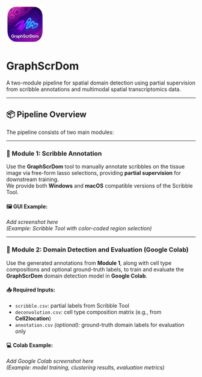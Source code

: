 <p align="left">
  <img src="./assets/logo-removebg-preview.png" alt="GraphScrDom Logo" width="100"/>
</p>

# GraphScrDom

A two-module pipeline for spatial domain detection using partial supervision from scribble annotations and multimodal spatial transcriptomics data.

---

## 📦 Pipeline Overview

The pipeline consists of two main modules:

---

### 📌 Module 1: Scribble Annotation

Use the **GraphScrDom** tool to manually annotate scribbles on the tissue image via free-form lasso selections, providing **partial supervision** for downstream training.  
We provide both **Windows** and **macOS** compatible versions of the Scribble Tool.

#### 🖼️ GUI Example:
*Add screenshot here*  
_(Example: Scribble Tool with color-coded region selection)_

---

### 📌 Module 2: Domain Detection and Evaluation (Google Colab)

Use the generated annotations from **Module 1**, along with cell type compositions and optional ground-truth labels, to train and evaluate the **GraphScrDom** domain detection model in **Google Colab**.

#### 📥 Required Inputs:
- `scribble.csv`: partial labels from Scribble Tool  
- `deconvolution.csv`: cell type composition matrix (e.g., from **Cell2location**)  
- `annotation.csv` *(optional)*: ground-truth domain labels for evaluation only  

#### 💻 Colab Example:
*Add Google Colab screenshot here*  
_(Example: model training, clustering results, evaluation metrics)_
